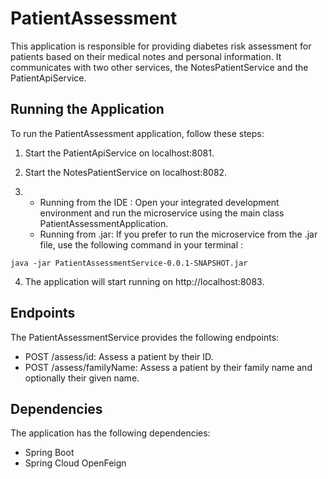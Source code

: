 # PatientAssessment

This application is responsible for providing diabetes risk assessment for patients based on their medical notes
and personal information. It communicates with two other services, the NotesPatientService and the PatientApiService.

## Running the Application

To run the PatientAssessment application, follow these steps:

1. Start the PatientApiService on localhost:8081.

2. Start the NotesPatientService on localhost:8082.

3. - Running from the IDE : Open your integrated development environment and run the microservice 
     using the main class PatientAssessmentApplication.
   - Running from .jar: If you prefer to run the microservice from the .jar file, use the following command
     in your terminal :
```
java -jar PatientAssessmentService-0.0.1-SNAPSHOT.jar
```

4. The application will start running on http://localhost:8083.

## Endpoints

The PatientAssessmentService provides the following endpoints:

- POST /assess/id: Assess a patient by their ID.
- POST /assess/familyName: Assess a patient by their family name and optionally their given name.

## Dependencies

The application has the following dependencies:

- Spring Boot
- Spring Cloud OpenFeign